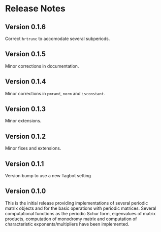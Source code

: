 # Release Notes

## Version 0.1.6

Correct `hrtrunc` to accomodate several subperiods. 

## Version 0.1.5

Minor corrections in documentation.

## Version 0.1.4

Minor corrections in `pmrand`, `norm` and `isconstant`.

## Version 0.1.3

Minor extensions. 

## Version 0.1.2

Minor fixes and extensions. 

## Version 0.1.1

Version bump to use a new Tagbot setting

## Version 0.1.0

This is the initial release providing implementations of several periodic matrix objects and for the basic operations with periodic matrices. Several computational functions as the periodic Schur form, eigenvalues of matrix products, computation of monodromy matrix and computation of characteristic exponents/multipliers have been implemented. 
